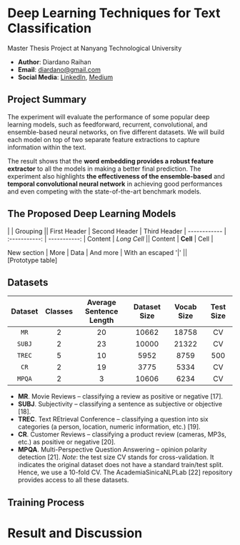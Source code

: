 # Deep Learning Techniques for Text Classification
Master Thesis Project at Nanyang Technological University
- __Author__: Diardano Raihan 
- __Email__: diardano@gmail.com
- __Social Media__: [LinkedIn](https://www.linkedin.com/in/diardanoraihan), [Medium](https://diardano.medium.com/)

## Project Summary
The experiment will evaluate the performance of some popular deep learning models, such as feedforward, recurrent, convolutional, and ensemble-based neural networks, on five different datasets. We will build each model on top of two separate feature extractions to capture information within the text. 

The result shows that the __word embedding provides a robust feature extractor__ to all the models in making a better final prediction. The experiment also highlights __the effectiveness of the ensemble-based__ and __temporal convolutional neural network__ in achieving good performances and even competing with the state-of-the-art benchmark models.

## The Proposed Deep Learning Models
|             |          Grouping           ||
First Header  | Second Header | Third Header |
 ------------ | :-----------: | -----------: |
Content       |          *Long Cell*        ||
Content       |   **Cell**    |         Cell |

New section   |     More      |         Data |
And more      | With an escaped '\|'         ||  
[Prototype table]

## Datasets
| Dataset | Classes | Average <br /> Sentence Length | Dataset Size | Vocab Size | Test Size | 
|:-------:|:-------:|:-------------------:|:------------:|:----------:|:---------:|
| `MR`    | 2       | 20                  | 10662        | 18758      | CV        |
| `SUBJ`  | 2       | 23                  | 10000        | 21322      | CV        |
| `TREC`  | 5       | 10                  | 5952         | 8759       | 500       |
| `CR`    | 2       | 19                  | 3775         | 5334       | CV        |
| `MPQA`  | 2       | 3                   | 10606        | 6234       | CV        |
- __MR__. Movie Reviews – classifying a review as positive or negative [17].
- __SUBJ__. Subjectivity – classifying a sentence as subjective or objective [18].
- __TREC__. Text REtrieval Conference – classifying a question into six categories (a person, location, numeric information, etc.) [19].
- __CR__. Customer Reviews – classifying a product review (cameras, MP3s, etc.) as positive or negative [20].
- __MPQA__. Multi-Perspective Question Answering – opinion polarity detection [21].
_Note_: the test size CV stands for cross-validation. It indicates the original dataset does not have a standard train/test split. Hence, we use a 10-fold CV. The AcademiaSinicaNLPLab [22] repository provides access to all these datasets.

## Training Process



# Result and Discussion







